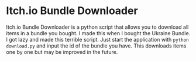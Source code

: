 # Itch.io Bundle Downloader

Itch.io Bundle Downloader is a python script that allows you to download all items in a bundle you bought. I made this when I bought the Ukraine Bundle. I got lazy and made this terrible script. Just start the application with `python download.py` and input the id of the bundle you have. This downloads items one by one but may be improved in the future.